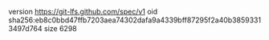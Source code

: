 version https://git-lfs.github.com/spec/v1
oid sha256:eb8c0bbd47ffb7203aea74302dafa9a4339bff87295f2a40b38593313497d764
size 6298

